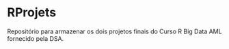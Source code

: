 # RProjets
Repositório para armazenar os dois projetos finais do Curso R Big Data AML fornecido pela DSA.
